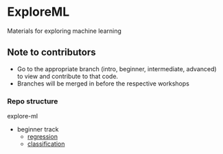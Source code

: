 # ExploreML

Materials for exploring machine learning

## Note to contributors

- Go to the appropriate branch (intro, beginner, intermediate, advanced) to view and contribute to that code.
- Branches will be merged in before the respective workshops

### Repo structure

explore-ml
- beginner track
  * [regression](https://github.com/DSC-UTDallas/explore-ml/tree/beginner/beginner_track/regression)
  * [classification](https://github.com/DSC-UTDallas/explore-ml/tree/beginner/beginner_track/classification)
